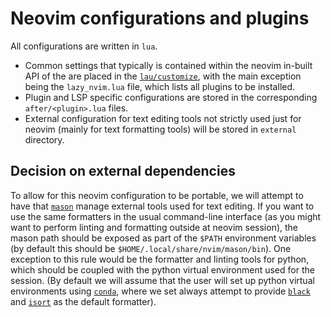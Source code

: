 # Neovim configurations and plugins

All configurations are written in `lua`.

- Common settings that typically is contained within the neovim in-built API of
  the are placed in the [`lau/customize`](lau/customize), with the main
  exception being the `lazy_nvim.lua` file, which lists all plugins to be
  installed.
- Plugin and LSP specific configurations are stored in the corresponding
  `after/<plugin>.lua` files.
- External configuration for text editing tools not strictly used just for
  neovim (mainly for text formatting tools) will be stored in `external`
  directory.

## Decision on external dependencies

To allow for this neovim configuration to be portable, we will attempt to have
that [`mason`][mason] manage external tools used for text editing. If you want
to use the same formatters in the usual command-line interface (as you might
want to perform linting and formatting outside at neovim session), the mason
path should be exposed as part of the `$PATH` environment variables (by default
this should be `$HOME/.local/share/nvim/mason/bin`). One exception to this rule
would be the formatter and linting tools for python, which should be coupled
with the python virtual environment used for the session. (By default we will
assume that the user will set up python virtual environments using
[`conda`][conda], where we set always attempt to provide [`black`][black] and
[`isort`][isort] as the default formatter).

[mason]: https://github.com/williamboman/mason.nvim
[conda]: https://docs.conda.io/en/latest/
[black]: https://github.com/psf/black
[isort]: https://pycqa.github.io/isort/
